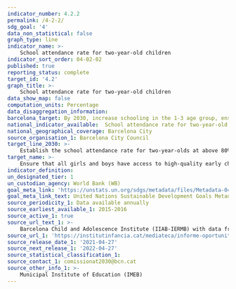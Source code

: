 ```yaml
---
indicator_number: 4.2.2
permalink: /4-2-2/
sdg_goal: '4'
data_non_statistical: false
graph_type: line
indicator_name: >-
    School attendance rate for two-year-old children 
indicator_sort_order: 04-02-02
published: true
reporting_status: complete
target_id: '4.2'
graph_title: >-
    School attendance rate for two-year-old children
data_show_map: false
computation_units: Percentage
data_disaggregation_information: 
barcelona_target: By 2030, increase schooling in the 1-3 age group, ensuring that this increase focuses especially on the children of families with a low socio-economic level
national_indicator_available:  School attendance rate for two-year-old children
national_geographical_coverage: Barcelona City
source_organisation_1: Barcelona City Council
target_line_2030: >-
    Establish the school attendance rate for two-year-olds at above 80% 
target_name: >-
    Ensure that all girls and boys have access to high-quality early childhood development, care and pre-primary education services, so that they are ready for primary education
indicator_definition:
un_designated_tier: 1
un_custodian_agency: World Bank (WB)
goal_meta_link: 'https://unstats.un.org/sdgs/metadata/files/Metadata-04-02-02.pdf'
goal_meta_link_text: United Nations Sustainable Development Goals Metadata (pdf 894kB)
source_periodicity_1: Data available annually
source_earliest_available_1: 2015-2016
source_active_1: true
source_url_text_1: >-
    Barcelona Child and Adolescence Institute (IIAB-IERMB) with data from the Municipal Institute of Education (IMEB)  
source_url_1: 'https://institutinfancia.cat/mediateca/informe-oportunitats-educatives-de-la-infancia-i-ladolescencia-a-barcelona-2018-2019/'
source_release_date_1: '2021-04-27'
source_next_release_1: '2022-04-27'
source_statistical_classification_1: 
source_contact_1: comissionat2030@bcn.cat
source_other_info_1: >-
    Municipal Institute of Education (IMEB)
---
```

